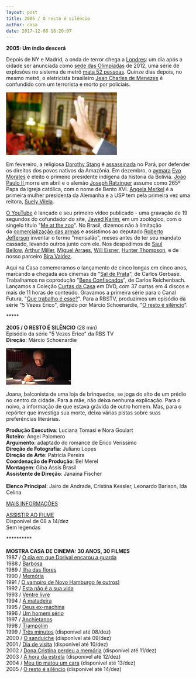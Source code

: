 ```yaml
---
layout: post
title: 2005 / O resto é silêncio
author: casa
date: 2017-12-08 18:20:07
---
```

**2005: Um índio descerá**

Depois de NY e Madrid, a onda de terror chega a [Londres](https://www.theguardian.com/uk/2005/jul/08/terrorism.july74): um dia após a cidade ser anunciada como [sede das Olimpíadas](https://www.youtube.com/watch?v=nM0012jVK0w) de 2012, uma série de explosões no sistema de metrô [mata 52 pessoas](http://www.bbc.com/news/uk-33253598). Quinze dias depois, no mesmo metrô, o eletricista brasileiro [Jean Charles de Menezes](https://www.youtube.com/watch?v=RgmGqNeNywk) é confundido com um terrorista e morto por policiais.

![](/uploads/evo1.jpg)

Em fevereiro, a religiosa [Dorothy Stang](https://pt.wikipedia.org/wiki/Dorothy_Stang) é [assassinada](https://youtu.be/bg7HJa3NE8g) no Pará, por defender os direitos dos povos nativos da Amazônia. Em dezembro, o [aymara](https://pt.wikipedia.org/wiki/Aimar%C3%A1s) [Evo Morales](https://pt.wikipedia.org/wiki/Evo_Morales) é eleito o primeiro presidente indígena da história da Bolívia. [João Paulo II ](https://www.youtube.com/watch?v=BsKgohal1ck)morre em abril e o alemão [Joseph Ratzinger](https://pt.wikipedia.org/wiki/Papa_Bento_XVI) assume como 265º Papa da igreja católica, com o nome de Bento XVI. [Angela Merkel](https://pt.wikipedia.org/wiki/Angela_Merkel) é a primeira mulher presidenta da Alemanha e a USP tem pela primeira vez uma reitora, [Suely Vilela](https://pt.wikipedia.org/wiki/Suely_Vilela).

[O YouTube](https://pt.wikipedia.org/wiki/YouTube) é lançado e seu primeiro vídeo publicado - uma gravação de 19 segundos do cofundador do site, [Jawed Karim](https://pt.wikipedia.org/wiki/Jawed_Karim), em um zoológico, com o singelo título "[Me at the zoo](https://www.youtube.com/watch?v=jNQXAC9IVRw)". No Brasil, dizemos não à limitação da [comercialização das armas](https://pt.wikipedia.org/wiki/Referendo_no_Brasil_em_2005) e assistimos ao deputado [Roberto Jefferson](https://www.pragmatismopolitico.com.br/2016/04/corrupto-confesso-roberto-jefferson-volta-a-camara-chora-e-pede-impeachment-de-dilma.html) inventar o termo "mensalão", meses antes de ter seu mandato cassado, levando outros junto com ele. Nos despedimos de [Saul Bellow](https://pt.wikipedia.org/wiki/Saul_Bellow), [Arthur Miller](https://pt.wikipedia.org/wiki/Arthur_Miller), [Miguel Arraes](https://pt.wikipedia.org/wiki/Miguel_Arraes), [Will Eisner](https://pt.wikipedia.org/wiki/Will_Eisner), [Hunter Thompson](https://pt.wikipedia.org/wiki/Hunter_S._Thompson), e de nosso parceiro [Bira Valdez](https://pt.wikipedia.org/wiki/Bira_Valdez).

Aqui na Casa comemoramos o lançamento de cinco longas em cinco anos, marcando a chegada aos cinemas de "[Sal de Prata](https://www.casacinepoa.com.br/filmes/sal-de-prata/)", de Carlos Gerbase. Trabalhamos na coprodução "[Bens Confiscados](https://www.casacinepoa.com.br/filmes/bens-confiscados/)", de Carlos Reichenbach. Lançamos a Coleção [Curtas da Casa](https://www.tribunapr.com.br/mais-pop/caixa-de-dvd-traz-os-curtas-da-casa-de-cinema-de-porto-alegre/) em DVD, com 37 curtas em 4 discos e mais de 11 horas de conteúdo. Gravamos a primeira série para o Canal Futura, "[Que trabalho é esse?](https://www.casacinepoa.com.br/filmes/que-direito/)". Para a RBSTV, produzimos um episódio da série "5 Vezes Érico", dirigido por Márcio Schoenardie, "[O resto é silêncio](https://www.casacinepoa.com.br/filmes/o-resto-%C3%A9-sil%C3%AAncio/)".

\*\*\*\**

**2005 / O RESTO É SILÊNCIO** (28 min)\
Episódio da série "5 Vezes Erico" da RBS TV\
**Direção**: Márcio Schoenardie

![](/uploads/restsil-im.jpg)

Joana, balconista de uma loja de brinquedos, se joga do alto de um prédio no centro da cidade. Para a mãe, não deixa nenhuma explicação. Para o noivo, a informação de que estava grávida de outro homem. Mas, para o repórter que investiga sua morte, deixa várias pistas sobre suas preferências literárias.

**Produção Executiva**: Luciana Tomasi e Nora Goulart\
**Roteiro**: Angel Palomero\
**Argumento**: adaptado do romance de Erico Verissimo\
**Direção de Fotografia**: Juliano Lopes\
**Direção de Arte**: Patrícia Pereira\
**Coordenação de Produção**: Bel Merel\
**Montagem**: Giba Assis Brasil\
**Assistente de Direção**: Janaína Fischer\
\
**Elenco Principal**: Jairo de Andrade, Cristina Kessler, Leonardo Barison, Ida Celina

[MAIS INFORMAÇÕES](https://www.casacinepoa.com.br/filmes/o-resto-%C3%A9-sil%C3%AAncio/)

[ASSISTIR AO FILME](https://vimeo.com/239639386)\
Disponível de 08 a 14/dez\
Sem legendas

\*\*\*\*\*\*\*\*\*\*\
\
**MOSTRA CASA DE CINEMA: 30 ANOS, 30 FILMES**\
1987 / [O dia em que Dorival encarou a guarda](https://www.casacinepoa.com.br/blog/2017-11-20-1986-87-o-dia-em-que-dorival-encarou-a-guarda/)\
1988 / [Barbosa](https://www.casacinepoa.com.br/blog/2017-11-21-1988-barbosa/)[](http://www.casacinepoa.com.br/o-blog/casa-30-anos/1988-barbosa)\
1989 / [Ilha das flores](https://www.casacinepoa.com.br/blog/2017-11-22-1989-ilha-das-flores/)\
1990 / [Memória](https://www.casacinepoa.com.br/blog/2017-11-23-1990-mem%C3%B3ria/)\
1991 / [O vampiro de Novo Hamburgo (e outros)](https://www.casacinepoa.com.br/blog/2017-11-24-1991-o-vampiro-de-novo-hamburgo-e-outros/)\
1992 / [Esta não é a sua vida](https://www.casacinepoa.com.br/blog/2017-11-25-1992-esta-n%C3%A3o-%C3%A9-a-sua-vida/)\
1993 / [Ventre livre](https://www.casacinepoa.com.br/blog/2017-11-26-1993-ventre-livre/)\
1994 / [A matadeira](https://www.casacinepoa.com.br/blog/2017-11-27-1994-a-matadeira/)\
1995 / [Deus ex-machina](https://www.casacinepoa.com.br/blog/2017-11-28-1995-deus-ex-machina/)\
1996 / [Um homem sério](https://www.casacinepoa.com.br/blog/2017-11-29-1996-um-homem-s%C3%A9rio/)\
1997 / [Anchietanos](https://www.casacinepoa.com.br/blog/2017-11-30-1997-anchietanos/)\
1998 / [Trampolim](https://www.casacinepoa.com.br/blog/2017-12-01-1998-trampolim/)\
1999 / [Três minutos](https://vimeo.com/240196565) (disponível até 08/dez)\
2000 / [O sanduíche](https://vimeo.com/240198939) (disponível até 09/dez)\
2001 / [Dia de visita](https://vimeo.com/243380072) (disponível até 10/dez)\
2002 / [Dona Cristina perdeu a memória](https://vimeo.com/240478265) (disponível até 11/dez)\
2003 / [A hora da estrela](https://vimeo.com/240483001) (disponível até 12/dez)\
2004 / [Meu tio matou um cara](https://vimeo.com/244319891) (disponível até 13/dez)\
2005 / [O resto é silêncio](https://vimeo.com/239639386) (disponível até 14/dez)